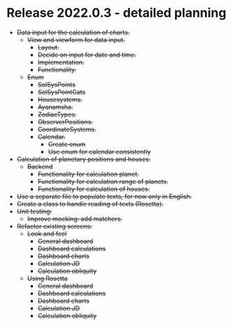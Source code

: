 # Release 2022.0.3 -  detailed planning

- ~~Data input for the calculation of charts.~~
  - ~~View and viewform for data input.~~
    - ~~Layout.~~
    - ~~Decide on input for date and time.~~
    - ~~Implementation.~~
    - ~~Functionality.~~
  - ~~Enum~~
    - ~~SolSysPoints~~
    - ~~SolSysPointCats~~
    - ~~Housesystems.~~
    - ~~Ayanamsha.~~
    - ~~ZodiacTypes.~~
    - ~~ObserverPositions.~~
    - ~~CoordinateSystems.~~
    - ~~Calendar.~~
      - ~~Create enum~~
      - ~~Use enum for calendar consistently~~
- ~~Calculation of planetary positions and houses.~~
  - ~~Backend~~
    - ~~Functionality for calculation planet.~~
    - ~~Functionality for calculation range of planets.~~
    - ~~Functionality for calculation of houses.~~
- ~~Use a separate file to populate texts, for now only in English.~~
- ~~Create a class to handle reading of texts (Rosetta).~~
- ~~Unit testing:~~
  - ~~Improve mocking: add matchers.~~
- ~~Refactor existing screens:~~
  - ~~Look and feel~~
    - ~~General dashboard~~
    - ~~Dashboard calculations~~
    - ~~Dashboard  charts~~
    - ~~Calculation JD~~
    - ~~Calculation obliquity~~
  - ~~Using Rosetta~~
    - ~~General dashboard~~
    - ~~Dashboard calculations~~
    - ~~Dashboard  charts~~
    - ~~Calculation JD~~
    - ~~Calculation obliquity~~